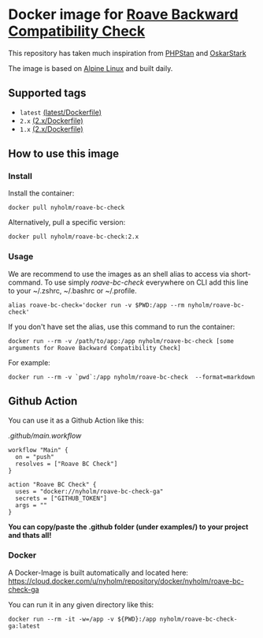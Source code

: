 # Docker image for [Roave Backward Compatibility Check](https://github.com/Roave/BackwardCompatibilityCheck)

This repository has taken much inspiration from [PHPStan](https://github.com/phpstan/docker-image) and 
[OskarStark](https://github.com/OskarStark/phpstan-ga)

The image is based on [Alpine Linux](https://alpinelinux.org/) and built daily.

## Supported tags

- `latest` [(latest/Dockerfile)](latest/Dockerfile)
- `2.x` [(2.x/Dockerfile)](2.x/Dockerfile)
- `1.x` [(2.x/Dockerfile)](1.x/Dockerfile)

## How to use this image

### Install

Install the container:

```
docker pull nyholm/roave-bc-check
```

Alternatively, pull a specific version:

```
docker pull nyholm/roave-bc-check:2.x
```

### Usage

We are recommend to use the images as an shell alias to access via short-command.
To use simply *roave-bc-check* everywhere on CLI add this line to your ~/.zshrc, ~/.bashrc or ~/.profile.

```
alias roave-bc-check='docker run -v $PWD:/app --rm nyholm/roave-bc-check'
```

If you don't have set the alias, use this command to run the container:

```
docker run --rm -v /path/to/app:/app nyholm/roave-bc-check [some arguments for Roave Backward Compatibility Check]
```

For example:

```
docker run --rm -v `pwd`:/app nyholm/roave-bc-check  --format=markdown
```

## Github Action

You can use it as a Github Action like this:

_.github/main.workflow_
```
workflow "Main" {
  on = "push"
  resolves = ["Roave BC Check"]
}

action "Roave BC Check" {
  uses = "docker://nyholm/roave-bc-check-ga"
  secrets = ["GITHUB_TOKEN"]
  args = ""
}
```

**You can copy/paste the .github folder (under examples/) to your project and thats all!**

### Docker

A Docker-Image is built automatically and located here:
https://cloud.docker.com/u/nyholm/repository/docker/nyholm/roave-bc-check-ga

You can run it in any given directory like this:

`docker run --rm -it -w=/app -v ${PWD}:/app nyholm/roave-bc-check-ga:latest`

